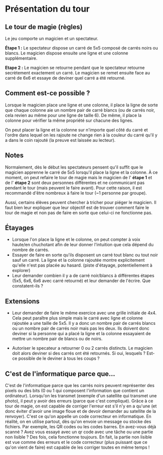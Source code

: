 # Présentation du tour

## Le tour de magie (règles)

Le jeu comporte un magicien et un spectateur. 

**Étape 1 :** Le spectateur dispose un carré de 5x5 composé de carrés noirs ou blancs. Le magicien dispose ensuite une ligne et une colonne supplémentaire.

**Etape 2 :** Le magicien se retourne pendant que le spectateur retourne secrètement exactement un carré. Le magicien se remet ensuite face au carré de 6x6 et essaye de deviner quel carré a été retourné.

## Comment est-ce possible ?

Lorsque le magicien place une ligne et une colonne, il place la ligne de sorte que chaque colonne aie un nombre pair de carré blancs (ou de carrés noir, cela revien au même pour une ligne de taille 6). De même, il place la colonne pour vérifier la même propriété sur chacune des lignes.

On peut placer la ligne et la colonne sur n'importe quel côté du carré et l'ordre dans lequel on les rajoute ne change rien à la couleur du carré qu'il y a dans le coin rajouté (la preuve est laissée au lecteur).

## Notes 

Normalement, dès le début les spectateurs pensent qu'il suffit que le magicien apprenne le carré de 5x5 lorsqu'il place la ligne et la colonne.
À ce moment, on peut refaire le tour de magie mais le magicien de l' **étape 1** et de l' **étape 2** sont deux personnes différentes et ne communicant pas pendant le tour (mais peuvent le faire avant).
Pour cette raison, il est recommandé d'être nombreux à faire le tour (~1 personne par groupe).

Aussi, certains élèves peuvent chercher à tricher pour piéger le magicien. Il faut bien leur expliquer que leur objectif est de trouver comment faire le tour de magie et non pas de faire en sorte que celui-ci ne fonctionne pas.

## Étayages 

- Lorsque l'on place la ligne et le colonne, on peut compter à voix haute/en chuchotant afin de leur donner l'intuition que cela dépend du nombre de carrés.
- Essayer de faire en sorte qu'ils disposent un carré tout blanc ou tout noir sauf un carré. La ligne et la colonne rajoutée montre explicitement qu'elle n'est pas placée au hasard. (piste d'étayage, potentiellement à explorer)  
- Leur demander combien il y a de carré noir/blancs à différentes étapes (5x5, 6x6, 6x6 avec carré retourné) et leur demander de l'écrire. Que constatent-ils ?

## Extensions 

- Leur demander de faire le même exercice avec une grille initiale de 4x4. 
Cela peut paraître plus simple mais le carré avec ligne et colonne rajoutée a une taille de 5x5.
Il y a donc un nombre pair de carrés blancs ou un nombre pair de carrés noir mais pas les deux.
Ils doivent donc deviner si la personne qui a placé la ligne et la colonne essayaient de mettre un nombre pair de blancs ou de noirs.

- Autoriser le specateur a retourner 0 ou 2 carrés distincts.
Le magicien doit alors deviner si des carrés ont été retournés.
Si oui, lesquels ? Est-ce possible de le deviner à tous les coups ?

## C'est de l'informatique parce que...

C'est de l'informatique parce que les carrés noirs peuvent représenter des pixels ou des bits (0 ou 1 qui composent l'information que contient un ordinateur).
Lorsqu'on les transmet (exemple d'un satellite qui transmet une photo), il peut y avoir des erreurs (parce que c'est compliqué).
Grâce à ce tour de magie, on est capable de corriger l'erreur est s'il n'y en a qu'une (et donc éviter d'avoir une image floue et de devoir demander au satellite de la renvoyer).
C'est ce qu'on appelle un code correcteur en informatique. 
En réalité, on en utilise partout, dès qu'on envoie un message ou stocke des fichiers. 
Par exemple, les QR codes ou les codes barres. En avez-vous déjà scanné ? 
Avez vous essayé avec un qr code avec une tâche ou une partie non lisible ? 
Des fois, cela fonctionne toujours. 
En fait, la partie non lisible est vue comme des erreurs et le code correcteur (plus puissant que ce qu'on vient de faire) est capable de les corriger toutes en même temps !

